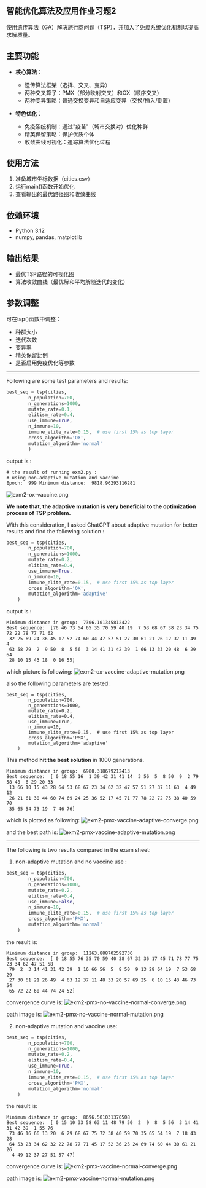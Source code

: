 ## 智能优化算法及应用作业习题2 

使用遗传算法（GA）解决旅行商问题（TSP），并加入了免疫系统优化机制以提高求解质量。

## 主要功能

- **核心算法**：
  - 遗传算法框架（选择、交叉、变异）
  - 两种交叉算子：PMX（部分映射交叉）和OX（顺序交叉）
  - 两种变异策略：普通交换变异和自适应变异（交换/插入/倒置）

- **特色优化**：
  - 免疫系统机制：通过"疫苗"（城市交换对）优化种群
  - 精英保留策略：保护优质个体
  - 收敛曲线可视化：追踪算法优化过程

## 使用方法
1. 准备城市坐标数据（cities.csv）
2. 运行main()函数开始优化
3. 查看输出的最优路径图和收敛曲线

## 依赖环境
- Python 3.12
- numpy, pandas, matplotlib

## 输出结果
- 最优TSP路径的可视化图
- 算法收敛曲线（最优解和平均解随迭代的变化）

## 参数调整
可在tsp()函数中调整：
- 种群大小
- 迭代次数
- 变异率
- 精英保留比例
- 是否启用免疫优化等参数


---

Following are some test parameters and results:   

```python
best_seq = tsp(cities,
        n_population=700,
        n_generations=1000,
        mutate_rate=0.1,
        elitism_rate=0.4,
        use_immune=True,
        n_immune=10,
        immune_elite_rate=0.15,  # use first 15% as top layer
        cross_algorithm='OX',
        mutation_algorithm='normal'
        )
```

output is : 
```shell 
# the result of running exm2.py :
# using non-adaptive mutation and vaccine
Epoch:  999 Minimum distance:  9818.96293116281
```
![exm2-ox-vaccine.png](img/exm2-ox-vaccine.png)

**We note that, the adaptive mutation is very beneficial to the optimization process of TSP problem.**

With this consideration, I asked ChatGPT about adaptive mutation for better results and find the following solution : 

```python 
best_seq = tsp(cities,
        n_population=700,
        n_generations=1000,
        mutate_rate=0.2,
        elitism_rate=0.4,
        use_immune=True,
        n_immune=10,
        immune_elite_rate=0.15,  # use first 15% as top layer
        cross_algorithm='OX',
        mutation_algorithm='adaptive'
    )
```

output is :  
```shell 
Minimum distance in group:  7306.101345812422
Best sequence:  [76 46 73 54 65 35 70 59 40 19  7 53 68 67 38 23 34 75 72 22 78 77 71 62
 32 25 69 24 36 45 17 52 74 60 44 47 57 51 27 30 61 21 26 12 37 11 49  4
 63 58 79  2  9 50  8  5 56  3 14 41 31 42 39  1 66 13 33 20 48  6 29 64
 28 10 15 43 18  0 16 55] 
```

which picture is following: 
![exm2-ox-vaccine-adaptive-mutation.png](img/exm2-ox-vaccine-adaptive-mutation.png)

also the following parameters are tested: 
```shell
best_seq = tsp(cities,
        n_population=700,
        n_generations=1000,
        mutate_rate=0.2,
        elitism_rate=0.4,
        use_immune=True,
        n_immune=10,
        immune_elite_rate=0.15,  # use first 15% as top layer
        cross_algorithm='PMX',
        mutation_algorithm='adaptive'
    )
```

This method **hit the best solution** in 1000 generations. 
```
Minimum distance in group:  6980.318679212413 
Best sequence:  [ 0 18 55 16  1 39 42 31 41 14  3 56  5  8 50  9  2 79 58 48  6 29 20 33
 13 66 10 15 43 28 64 53 68 67 23 34 62 32 47 57 51 27 37 11 63  4 49 12
 26 21 61 30 44 60 74 69 24 25 36 52 17 45 71 77 78 22 72 75 38 40 59 70
 35 65 54 73 19  7 46 76]
```

which is plotted as following: 
![exm2-pmx-vaccine-adaptive-converge.png](img/exm2-pmx-vaccine-adaptive-converge.png)

and the best path is: 
![exm2-pmx-vaccine-adaptive-mutation.png](img/exm2-pmx-vaccine-adaptive-mutation.png)



----

The following is two results compared in the exam sheet: 

1. non-adaptive mutation and no vaccine use :
```python
best_seq = tsp(cities,
        n_population=700,
        n_generations=1000,
        mutate_rate=0.2,
        elitism_rate=0.4,
        use_immune=False,
        n_immune=10,
        immune_elite_rate=0.15,  # use first 15% as top layer
        cross_algorithm='PMX',
        mutation_algorithm='normal'
    )
```

the result is: 
```shell
Minimum distance in group:  11263.888702592736
Best sequence:  [ 0 18 55 76 35 70 59 40 38 67 32 36 17 45 71 78 77 75 23 34 62 47 51 58
 79  2  3 14 41 31 42 39  1 16 66 56  5  8 50  9 13 28 64 19  7 53 68 29
 27 30 61 21 26 49  4 63 12 37 11 48 33 20 57 69 25  6 10 15 43 46 73 54
 65 72 22 60 44 74 24 52]
```

convergence curve is:
![exm2-pmx-no-vaccine-normal-converge.png](img/exm2-pmx-no-vaccine-normal-converge.png)

path image is:
![exm2-pmx-no-vaccine-normal-mutation.png](img/exm2-pmx-no-vaccine-normal-mutation.png)


2. non-adaptive mutation and vaccine use:

```python
best_seq = tsp(cities,
        n_population=700,
        n_generations=1000,
        mutate_rate=0.2,
        elitism_rate=0.4,
        use_immune=True,
        n_immune=10,
        immune_elite_rate=0.15,  # use first 15% as top layer
        cross_algorithm='PMX',
        mutation_algorithm='normal'
    )
```

the result is: 
```shell
Minimum distance in group:  8696.501031370508
Best sequence:  [ 0 15 10 33 58 63 11 48 79 50  2  9  8  5 56  3 14 41 31 42 39  1 55 76
 73 46 16 66 13 20  6 29 68 67 75 72 38 40 59 70 35 65 54 19  7 18 43 28
 64 53 23 34 62 32 22 78 77 71 45 17 52 36 25 24 69 74 60 44 30 61 21 26
  4 49 12 37 27 51 57 47] 
```

convergence curve is: 
![exm2-pmx-vaccine-normal-converge.png](img/exm2-pmx-vaccine-normal-converge.png)

path image is: 
![exm2-pmx-vaccine-normal-mutation.png](img/exm2-pmx-vaccine-normal-mutation.png)



